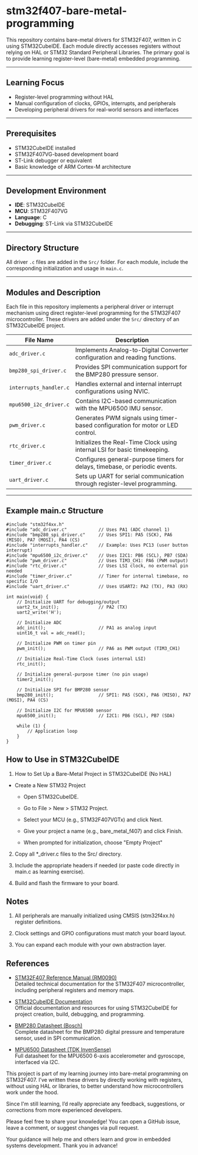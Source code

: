 # stm32f407-bare-metal-programming

This repository contains bare-metal drivers for STM32F407, written in C using STM32CubeIDE. Each module directly accesses registers without relying on HAL or STM32 Standard Peripheral Libraries. The primary goal is to provide learning register-level (bare-metal) embedded programming.

---

## Learning Focus

- Register-level programming without HAL
- Manual configuration of clocks, GPIOs, interrupts, and peripherals
- Developing peripheral drivers for real-world sensors and interfaces
  
---

## Prerequisites

- STM32CubeIDE installed
- STM32F407VG-based development board
- ST-Link debugger or equivalent
- Basic knowledge of ARM Cortex-M architecture

---

## Development Environment

- **IDE**: STM32CubeIDE
- **MCU**: STM32F407VG
- **Language**: C
- **Debugging**: ST-Link via STM32CubeIDE

---

## Directory Structure

All driver `.c` files are added in the `Src/` folder. For each module, include the corresponding initialization and usage in `main.c`.

---

## Modules and Description

Each file in this repository implements a peripheral driver or interrupt mechanism using direct register-level programming for the STM32F407 microcontroller. These drivers are added under the `Src/` directory of an STM32CubeIDE project.

| File Name                 | Description                                                                 |
|--------------------------|-----------------------------------------------------------------------------|
| `adc_driver.c`           | Implements Analog-to-Digital Converter configuration and reading functions. |
| `bmp280_spi_driver.c`    | Provides SPI communication support for the BMP280 pressure sensor.          |
| `interrupts_handler.c`   | Handles external and internal interrupt configurations using NVIC.          |
| `mpu6500_i2c_driver.c`   | Contains I2C-based communication with the MPU6500 IMU sensor.               |
| `pwm_driver.c`           | Generates PWM signals using timer-based configuration for motor or LED control. |
| `rtc_driver.c`           | Initializes the Real-Time Clock using internal LSI for basic timekeeping.   |
| `timer_driver.c`         | Configures general-purpose timers for delays, timebase, or periodic events. |
| `uart_driver.c`          | Sets up UART for serial communication through register-level programming.   |

---

## Example main.c Structure

```
#include "stm32f4xx.h"
#include "adc_driver.c"            // Uses PA1 (ADC channel 1)
#include "bmp280_spi_driver.c"     // Uses SPI1: PA5 (SCK), PA6 (MISO), PA7 (MOSI), PA4 (CS)
#include "interrupts_handler.c"    // Example: Uses PC13 (user button interrupt)
#include "mpu6500_i2c_driver.c"    // Uses I2C1: PB6 (SCL), PB7 (SDA)
#include "pwm_driver.c"            // Uses TIM3_CH1: PA6 (PWM output)
#include "rtc_driver.c"            // Uses LSI clock, no external pin needed
#include "timer_driver.c"          // Timer for internal timebase, no specific I/O
#include "uart_driver.c"           // Uses USART2: PA2 (TX), PA3 (RX)

int main(void) {
    // Initialize UART for debugging/output
    uart2_tx_init();               // PA2 (TX)
    uart2_write('H');

    // Initialize ADC
    adc_init();                    // PA1 as analog input
    uint16_t val = adc_read();

    // Initialize PWM on timer pin
    pwm_init();                    // PA6 as PWM output (TIM3_CH1)

    // Initialize Real-Time Clock (uses internal LSI)
    rtc_init();

    // Initialize general-purpose timer (no pin usage)
    timer2_init();

    // Initialize SPI for BMP280 sensor
    bmp280_init();                 // SPI1: PA5 (SCK), PA6 (MISO), PA7 (MOSI), PA4 (CS)

    // Initialize I2C for MPU6500 sensor
    mpu6500_init();                // I2C1: PB6 (SCL), PB7 (SDA)

    while (1) {
        // Application loop
    }
}

```

## How to Use in STM32CubeIDE

  1. How to Set Up a Bare-Metal Project in STM32CubeIDE (No HAL)

   - Create a New STM32 Project

      - Open STM32CubeIDE.

      - Go to File > New > STM32 Project.

      - Select your MCU (e.g., STM32F407VGTx) and click Next.

      - Give your project a name (e.g., bare_metal_f407) and click Finish.

      - When prompted for initialization, choose "Empty Project"

  2. Copy all *_driver.c files to the Src/ directory.

  3. Include the appropriate headers if needed (or paste code directly in main.c as learning exercise).

  4. Build and flash the firmware to your board.

## Notes

  1. All peripherals are manually initialized using CMSIS (stm32f4xx.h) register definitions.

  2. Clock settings and GPIO configurations must match your board layout.

  3. You can expand each module with your own abstraction layer.

## References

- [STM32F407 Reference Manual (RM0090)](https://www.st.com/resource/en/reference_manual/dm00031020-stm32f405415-stm32f407417-advanced-armbased-32bit-mcus-stmicroelectronics.pdf)  
  Detailed technical documentation for the STM32F407 microcontroller, including peripheral registers and memory maps.

- [STM32CubeIDE Documentation](https://www.st.com/en/development-tools/stm32cubeide.html)  
  Official documentation and resources for using STM32CubeIDE for project creation, build, debugging, and programming.

- [BMP280 Datasheet (Bosch)](https://www.bosch-sensortec.com/media/boschsensortec/downloads/datasheets/bst-bmp280-ds001.pdf)  
  Complete datasheet for the BMP280 digital pressure and temperature sensor, used in SPI communication.

- [MPU6500 Datasheet (TDK InvenSense)](https://invensense.tdk.com/wp-content/uploads/2015/02/MPU-6500-Datasheet1.pdf)  
  Full datasheet for the MPU6500 6-axis accelerometer and gyroscope, interfaced via I2C.


This project is part of my learning journey into bare-metal programming on STM32F407. I’ve written these drivers by directly working with registers, without using HAL or libraries, to better understand how microcontrollers work under the hood.

Since I'm still learning, I’d really appreciate any feedback, suggestions, or corrections from more experienced developers.

Please feel free to share your knowledge! You can open a GitHub issue, leave a comment, or suggest changes via pull request.

Your guidance will help me and others learn and grow in embedded systems development. Thank you in advance!
